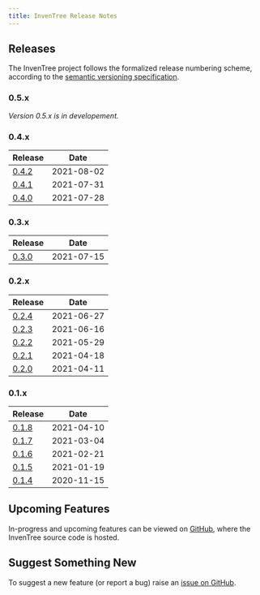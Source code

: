 ```yaml
---
title: InvenTree Release Notes
---
```


## Releases

The InvenTree project follows the formalized release numbering scheme, according to the [semantic versioning specification](https://semver.org/).

### 0.5.x

*Version 0.5.x is in developement.*

### 0.4.x

| Release | Date |
| --- | --- |
| [0.4.2](./0.4.2.md) | 2021-08-02 |
| [0.4.1](./0.4.1.md) | 2021-07-31 |
| [0.4.0](./0.4.0.md) | 2021-07-28 | 

### 0.3.x

| Release | Date |
| ------- | ---- |
| [0.3.0](./0.3.0.md) | 2021-07-15 |

### 0.2.x

| Release | Date |
| --- | --- |
| [0.2.4](./0.2.4.md) | 2021-06-27 |
| [0.2.3](./0.2.3.md) | 2021-06-16 |
| [0.2.2](./0.2.2.md) | 2021-05-29 |
| [0.2.1](./0.2.1.md) | 2021-04-18 |
| [0.2.0](./0.2.0.md) | 2021-04-11 |

### 0.1.x

| Release | Date |
| --- | --- |
| [0.1.8](./0.1.8.md) | 2021-04-10 |
| [0.1.7](./0.1.7.md) | 2021-03-04 |
| [0.1.6](./0.1.6.md) | 2021-02-21 |
| [0.1.5](./0.1.5.md) | 2021-01-19 |
| [0.1.4](./0.1.4.md) | 2020-11-15 |

## Upcoming Features

In-progress and upcoming features can be viewed on [GitHub](https://github.com/inventree/inventree/pulls), where the InvenTree source code is hosted.

## Suggest Something New

To suggest a new feature (or report a bug) raise an [issue on GitHub](https://github.com/inventree/inventree/issues).

